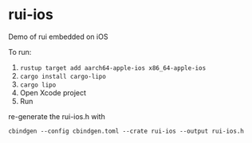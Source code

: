 # rui-ios
Demo of rui embedded on iOS

To run:

1. `rustup target add aarch64-apple-ios x86_64-apple-ios`
1. `cargo install cargo-lipo`
1. `cargo lipo`
1. Open Xcode project
1. Run

re-generate the rui-ios.h with

`cbindgen --config cbindgen.toml --crate rui-ios --output rui-ios.h`